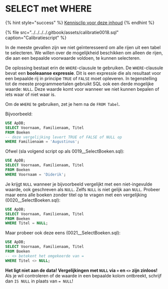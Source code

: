 # SELECT met WHERE

{% hint style="success" %}
[Kennisclip voor deze inhoud](https://youtu.be/NZuOU_vvbqs)
{% endhint %}

{% file src="../../../../.gitbook/assets/calibratie0018.sql" caption="Calibratiescript" %}

In de meeste gevallen zijn we niet geïnteresseerd om alle rijen uit een tabel te selecteren. We willen over de mogelijkheid beschikken om alleen de rijen, die aan een bepaalde voorwaarde voldoen, te kunnen selecteren.

De oplossing bestaat erin de `WHERE`-clausule te gebruiken. De `WHERE`-clausule bevat een **booleaanse expressie**. Dit is een expressie die als resultaat voor een bepaalde rij in principe `TRUE` of `FALSE` moet opleveren. In tegenstelling tot de meeste programmeertalen gebruikt SQL ook een derde mogelijke waarde: `NULL`. Deze waarde komt voor wanneer we niet kunnen bepalen of iets waar of niet waar is.

Om de `WHERE` te gebruiken, zet je hem na de `FROM Tabel`.

Bijvoorbeeld:

```sql
USE ApDB;
SELECT Voornaam, Familienaam, Titel 
FROM Boeken
-- deze vergelijking levert TRUE of FALSE of NULL op
WHERE Familienaam = 'Augustinus';
```

Ofwel \(sla volgend script op als 0019\_\_SelectBoeken.sql\):

```sql
USE ApDB;
SELECT Voornaam, Familienaam, Titel 
FROM Boeken
WHERE Voornaam = 'Diderik';
```

Je krijgt `NULL` wanneer je bijvoorbeeld vergelijkt met een niet-ingevulde waarde, ook geschreven als `NULL`. Zelfs `NULL` is niet gelijk aan `NULL`. Probeer maar eens alle boeken zonder titel op te vragen met een vergelijking \(0020\_\_SelectBoeken.sql\):

```sql
USE ApDB;
SELECT Voornaam, Familienaam, Titel 
FROM Boeken
WHERE Titel = NULL;
```

Maar probeer ook deze eens \(0021\_\_SelectBoeken.sql\):

```sql
USE ApDB;
SELECT Voornaam, Familienaam, Titel 
FROM Boeken
-- <> betekent het omgekeerde van =
WHERE Titel <> NULL;
```

**Het ligt niet aan de data! Vergelijkingen met `NULL` via `=` en `<>` zijn zinloos!** Als je wil controleren of de waarde in een bepaalde kolom ontbreekt, schrijf dan `IS NULL` in plaats van `= NULL`!

